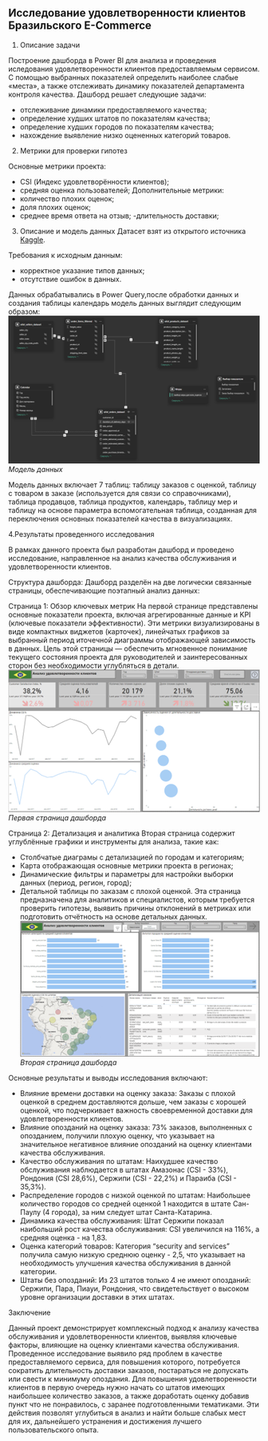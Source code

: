 ## Исследование удовлетворенности клиентов Бразильского E-Commerce
  1. Описание задачи

Построение дашборда в Power BI для анализа и проведения иследования удовлетворенности клиентов предоставляемым сервисом.
С помощью выбранных показателей определить наиболее слабые «места», а также отслеживать динамику показателей департамента контроля качества. Дашборд решает следующие задачи:
- отслеживание динамики предоставляемого качества;
- определение худших штатов по показателям качества;
- определение худших городов по показателям качества;
- нахождение выявление низко оцененных категорий товаров. 
2. Метрики для проверки гипотез
  
Основные метрики проекта:
- CSI (Индекс удовлетворённости клиентов);
- средняя оценка пользователей;
Дополнительные метрики:
- количество плохих оценок;
- доля плохих оценок;
- среднее время ответа на отзыв;
-длительность доставки;
3. Описание и модель данных 
Датасет взят из открытого источника [Kaggle](https://www.kaggle.com/datasets/olistbr/brazilian-ecommerce/).

Требования к исходным данным: 
- корректное указание типов данных;
- отсутствие ошибок в данных.

Данных обрабатывались в Power Query,после обработки данных и создания таблицы календарь модель данных выглядит следующим образом:
![1](/projects/Customer_Satisfaction_Research/Рис.1.png)
*Модель данных*

Модель данных включает 7 таблиц: таблицу заказов с оценкой, таблицу с товаром в заказе (используется для связи со справочниками), таблица продавцов, таблица продуктов, календарь, таблицу мер и таблицу на основе параметра вспомогательная таблица, созданная для переключения основных показателей качества в визуализациях.

4.Результаты проведенного исследования

В рамках данного проекта был разработан дашборд и проведено исследование, направленное на анализ качества обслуживания и удовлетворенности клиентов. 

Структура дашборда:
Дашборд разделён на две логически связанные страницы, обеспечивающие поэтапный анализ данных:

Страница 1: Обзор ключевых метрик
На первой странице представлены основные показатели проекта, включая агрегированные данные и KPI (ключевые показатели эффективности). Эти метрики визуализированы в виде компактных виджетов (карточек), линейчатых графиков за выбранный период иточечной диаграммы отображающей зависимость в данных. Цель этой страницы — обеспечить мгновенное понимание текущего состояния проекта для руководителей и заинтересованных сторон без необходимости углубляться в детали.
![2](/projects/Customer_Satisfaction_Research/Рис.2.png)
*Первая страница дашборда*

Страница 2: Детализация и аналитика
Вторая страница содержит углублённые графики и инструменты для анализа, такие как:

- Столбчатые диаграмы с детализацией по городам и категориям;
- Карта отображающая основные метрики проекта в регионах;
- Динамические фильтры и параметры для настройки выборки данных (период, регион, город);
- Детальной таблицы по заказам с плохой оценкой.
Эта страница предназначена для аналитиков и специалистов, которым требуется проверить гипотезы, выявить причины отклонений в метриках или подготовить отчётность на основе детальных данных.
![2](/projects/Customer_Satisfaction_Research/Рис.3.png)
*Вторая страница дашборда*

Основные результаты и выводы исследования включают:

- Влияние времени доставки на оценку заказа: Заказы с плохой оценкой в среднем доставляются дольше, чем заказы с хорошей оценкой, что подчеркивает важность своевременной доставки для удовлетворенности клиентов.
- Влияние опозданий на оценку заказа: 73% заказов, выполненных с опозданием, получили плохую оценку, что указывает на значительное негативное влияние опозданий на оценку клиентами качества обслуживания.
- Качество обслуживания по штатам: Наихудшее качество обслуживания наблюдается в штатах Амазонас (CSI - 33%), Рондония (CSI 28,6%), Сержипи (CSI - 22,2%) и Параиба (CSI - 35,3%).
- Распределение городов с низкой оценкой по штатам: Наибольшее количество городов со средней оценкой 1 находится в штате Сан-Паулу (4 города), за ним следует штат Санта-Катарина.
- Динамика качества обслуживания: Штат Сержипи показал наибольший рост качества обслуживания: CSI увеличился на 116%, а средняя оценка - на 1,83.
- Оценка категорий товаров: Категория “security and services” получила самую низкую среднюю оценку - 2,5, что указывает на необходимость улучшения качества обслуживания в данной категории.
- Штаты без опозданий: Из 23 штатов только 4 не имеют опозданий: Сержипи, Пара, Пиауи, Рондония, что свидетельствует о высоком уровне организации доставки в этих штатах.


Заключение

Данный проект демонстрирует комплексный подход к анализу качества обслуживания и удовлетворенности клиентов, выявляя ключевые факторы, влияющие на оценку клиентами качества обслуживания. Проведенное исследование выявило ряд проблем в качестве предоставляемого сервиса, для повышения которого, потребуется сократить длительность доставки заказов, постараться не допускать или свести к минимуму опоздания. Для повышения удовлетворенности клиентов в первую очередь нужно начать со штатов имеющих наибольшее количество заказов, а также доработать оценку добавив пункт что не понравилось, с заранее подготовленными тематиками. Эти действия позволят углубиться в анализ и найти больше слабых мест для их, дальнейшего устранения и достижения лучшего пользовательского опыта.
